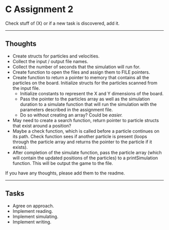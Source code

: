 # C Assignment 2 #

Check stuff of (X) or if a new task is discovered, add it.

<hr>

## Thoughts ##
* Create structs for particles and velocities.
* Collect the input / output file names.
* Collect the number of seconds that the simulation will run for.
* Create function to open the files and assign them to FILE pointers.
* Create function to return a pointer to memory that contains all the particles on the board. Initialize structs for the particles scanned from the input file.
	- Initialize constants to represent the X and Y dimensions of the board.
	- Pass the pointer to the particles array as well as the simulation duration to a simulate function that will run the simulation with the parameters described in the assignment file.
	- Do so without creating an array? Could be *easier.*
* May need to create a search function, return pointer to particle structs that exist around a position?
* Maybe a check function, which is called before a particle continues on its path. Check function sees if another particle is present (loops through the particle array and returns the pointer to the particle if it exists).
* After completion of the simulate function, pass the particle array (which will contain the updated positions of the particles) to a printSimulation function. This will be output the game to the file.

If you have any thoughts, please add them to the readme.

<hr>

## Tasks ##

* Agree on approach.
* Implement reading.
* Implement simulating.
* Implement writing.
